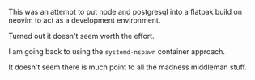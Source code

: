 This was an attempt to put node and postgresql into a flatpak build on neovim to act as a development environment.

Turned out it doesn't seem worth the effort.

I am going back to using the `systemd-nspawn` container approach.

It doesn't seem there is much point to all the madness middleman stuff.

